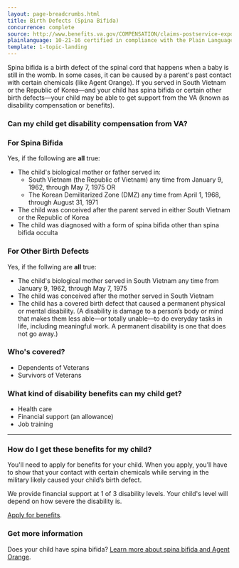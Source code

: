 ```yaml
---
layout: page-breadcrumbs.html
title: Birth Defects (Spina Bifida)
concurrence: complete
source: http://www.benefits.va.gov/COMPENSATION/claims-postservice-exposures-asbestos.asp
plainlanguage: 10-21-16 certified in compliance with the Plain Language Act
template: 1-topic-landing
---
```


Spina bifida is a birth defect of the spinal cord that happens when a baby is still in the womb. In some cases, it can be caused by a parent's past contact with certain chemicals (like Agent Orange). If you served in South Vietnam or the Republic of Korea—and your child has spina bifida or certain other birth defects—your child may be able to get support from the VA (known as disability compensation or benefits).

<div class="call-out" markdown="1">

### Can my child get disability compensation from VA?

### For Spina Bifida

Yes, if the following are **all** true:
  - The child's biological mother or father served in:
    - South Vietnam (the Republic of Vietnam) any time from January 9, 1962, through May 7, 1975
      OR
    - The Korean Demilitarized Zone (DMZ) any time from April 1, 1968, through August 31, 1971
  - The child was conceived after the parent served in either South Vietnam or the Republic of Korea
  - The child was diagnosed with a form of spina bifida other than spina bifida occulta

### For Other Birth Defects

Yes, if the follwing are **all** true:
  - The child's biological mother served in South Vietnam any time from January 9, 1962, through May 7, 1975
  - The child was conceived after the mother served in South Vietnam
  - The child has a covered birth defect that caused a permanent physical or mental disability. (A disability is damage to a person’s body or mind that makes them less able—or totally unable—to do everyday tasks in life, including meaningful work. A permanent disability is one that does not go away.)

### Who's covered?

- Dependents of Veterans
- Survivors of Veterans

</div>

### What kind of disability benefits can my child get?

-	Health care
-	Financial support (an allowance)
-	Job training

--------

### How do I get these benefits for my child?

You'll need to apply for benefits for your child. When you apply, you’ll have to show that your contact with certain chemicals while serving in the military likely caused your child’s birth defect. 

We provide financial support at 1 of 3 disability levels. Your child's level will depend on how severe the disability is. 

[Apply for benefits](https://www.vets.gov/disability-benefits/apply-for-benefits/).

### Get more information

Does your child have spina bifida? [Learn more about spina bifida and Agent Orange](http://www.publichealth.va.gov/exposures/agentorange/birth-defects/spina-bifida.asp).
